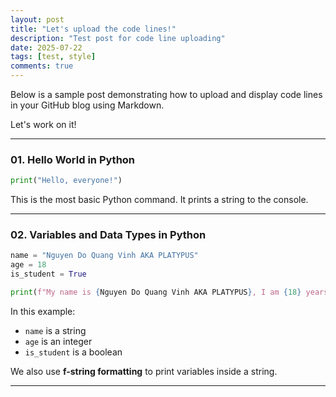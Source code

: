 ```yaml
---
layout: post
title: "Let's upload the code lines!"
description: "Test post for code line uploading"
date: 2025-07-22
tags: [test, style]
comments: true
---
```


Below is a sample post demonstrating how to upload and display code lines in your GitHub blog using Markdown.

Let's work on it!

---

### 01. Hello World in Python

~~~python
print("Hello, everyone!")
~~~

This is the most basic Python command. It prints a string to the console.

---

### 02. Variables and Data Types in Python

~~~python
name = "Nguyen Do Quang Vinh AKA PLATYPUS"
age = 18
is_student = True

print(f"My name is {Nguyen Do Quang Vinh AKA PLATYPUS}, I am {18} years old.")
~~~

In this example:
- `name` is a string
- `age` is an integer
- `is_student` is a boolean

We also use **f-string formatting** to print variables inside a string.

---

